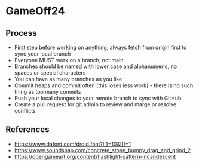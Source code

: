# GameOff24
## Process
* First step before working on anything, always fetch from origin first to sync your local branch
* Everyone MUST work on a branch, not main
* Branches should be named with lower case and alphanumeric, no spaces or special characters
* You can have as many branches as you like
* Commit heaps and commit often (this loses less work) - there is no such thing as too many commits
* Push your local changes to your remote branch to sync with GitHub
* Create a pull request for git admin to review and marge or resolve conflicts

## References
* https://www.dafont.com/droid.font?l[]=10&l[]=1
* https://www.soundsnap.com/concrete_stone_bumpy_drag_and_grind_2
* https://opengameart.org/content/flashlight-pattern-incandescent

